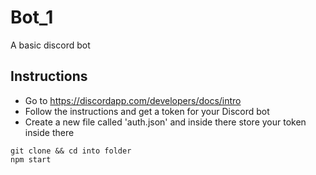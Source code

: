 # Bot_1
A basic discord bot 

## Instructions 
- Go to https://discordapp.com/developers/docs/intro
- Follow the instructions and get a token for your Discord bot
- Create a new file called 'auth.json' and inside there store your token inside there 

```
git clone && cd into folder
npm start
```



